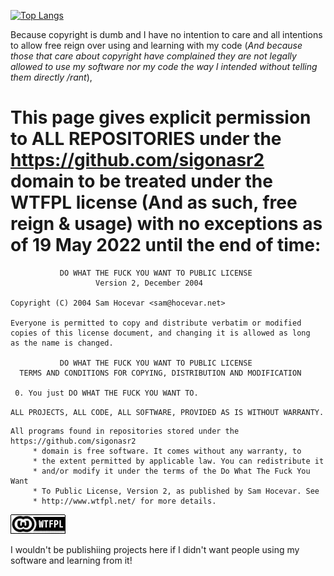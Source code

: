 [![Top Langs](https://github-readme-stats.vercel.app/api/top-langs/?username=sigonasr2&theme=synthwave)](https://github.com/anuraghazra/github-readme-stats)

Because copyright is dumb and I have no intention to care and all intentions to allow free reign over using and learning with my code (*And because those that care about copyright have complained they are not legally allowed to use my software nor my code the way I intended without telling them directly /rant*),

# This page gives explicit permission to ALL REPOSITORIES under the https://github.com/sigonasr2 domain to be treated under the WTFPL license (And as such, free reign & usage) with no exceptions as of 19 May 2022 until the end of time:

```
           DO WHAT THE FUCK YOU WANT TO PUBLIC LICENSE
                   Version 2, December 2004
 
Copyright (C) 2004 Sam Hocevar <sam@hocevar.net>

Everyone is permitted to copy and distribute verbatim or modified
copies of this license document, and changing it is allowed as long
as the name is changed.
 
           DO WHAT THE FUCK YOU WANT TO PUBLIC LICENSE
  TERMS AND CONDITIONS FOR COPYING, DISTRIBUTION AND MODIFICATION

 0. You just DO WHAT THE FUCK YOU WANT TO.
```

`ALL PROJECTS, ALL CODE, ALL SOFTWARE, PROVIDED AS IS WITHOUT WARRANTY.`

```
All programs found in repositories stored under the https://github.com/sigonasr2
     * domain is free software. It comes without any warranty, to
     * the extent permitted by applicable law. You can redistribute it
     * and/or modify it under the terms of the Do What The Fuck You Want
     * To Public License, Version 2, as published by Sam Hocevar. See
     * http://www.wtfpl.net/ for more details.
```
[![WTFPL](aHR0cDovL3d3dy53dGZwbC5uZXQvd3AtY29udGVudC91cGxvYWRzLzIwMTIvMTIvd3RmcGwtYmFkZ2UtMS5wbmc_.webp)](http://www.wtfpl.net/about/)

I wouldn't be publishiing projects here if I didn't want people using my software and learning from it!
